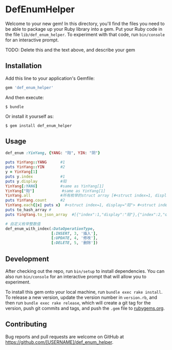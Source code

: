 # DefEnumHelper

Welcome to your new gem! In this directory, you'll find the files you need to be able to package up your Ruby library into a gem. Put your Ruby code in the file `lib/def_enum_helper`. To experiment with that code, run `bin/console` for an interactive prompt.

TODO: Delete this and the text above, and describe your gem

## Installation

Add this line to your application's Gemfile:

```ruby
gem 'def_enum_helper'
```

And then execute:

    $ bundle

Or install it yourself as:

    $ gem install def_enum_helper

## Usage

```ruby
def_enum :YinYang, {YANG: "阳", YIN: "阴"}

puts YinYang::YANG  	#1
puts YinYang::YIN   	#2
y = YinYang[1]
puts y.index        	#1
puts y.display      	#阳
YinYang[:YANG]   		#same as YinYang[1]
YinYang["阳"]    		#same as YinYang[1]
YinYang.all         	#所有枚举的struct array [#<struct index=1, display="阳">, #<struct index=2, display="阴">]
puts YinYang.count  	#2
YinYang.each{|x| puts x}  #<struct index=1, display="阳"> #<struct index=2, display="阴">
puts to_hash_array #
puts YingYang.to_json_array  #[{"index":1,"display":"阳"},{"index":2,"display":"阴"}]

# 自定义枚举整数值
def_enum_with_index(:DataOperationType,
                    [:INSERT, 3, '插入'],
                    [:UPDATE, 4, '修改'],
                    [:DELETE, 5, '删除'])

```

## Development

After checking out the repo, run `bin/setup` to install dependencies. You can also run `bin/console` for an interactive prompt that will allow you to experiment.

To install this gem onto your local machine, run `bundle exec rake install`. To release a new version, update the version number in `version.rb`, and then run `bundle exec rake release`, which will create a git tag for the version, push git commits and tags, and push the `.gem` file to [rubygems.org](https://rubygems.org).

## Contributing

Bug reports and pull requests are welcome on GitHub at https://github.com/[USERNAME]/def_enum_helper.


